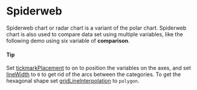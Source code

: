 # Spiderweb
Spiderweb chart or radar chart is a variant of the polar chart. Spiderweb chart is also used to compare data set using multiple variables, like the following demo using six variable of **comparison**.

#### Tip
Set [tickmarkPlacement](http://api.highcharts.com/highcharts/xAxis.tickmarkPlacement) to on to position the variables on the axes, and set [lineWidth](http://api.highcharts.com/highcharts/xAxis.lineWidth) to `0` to get rid of the arcs between the categories. To get the hexagonal shape set [gridLineInterpolation](http://api.highcharts.com/highcharts/yAxis.gridLineInterpolation) to `polygon`.